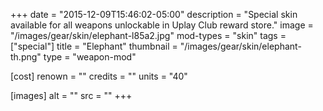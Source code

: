 +++
date = "2015-12-09T15:46:02-05:00"
description = "Special skin available for all weapons unlockable in Uplay Club reward store."
image = "/images/gear/skin/elephant-l85a2.jpg"
mod-types = "skin"
tags = ["special"]
title = "Elephant"
thumbnail = "/images/gear/skin/elephant-th.png"
type = "weapon-mod"

[cost]
  renown = ""
  credits = ""
  units = "40"

[images]
  alt = ""
  src = ""
+++
